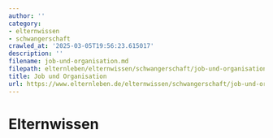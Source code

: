```yaml
---
author: ''
category:
- elternwissen
- schwangerschaft
crawled_at: '2025-03-05T19:56:23.615017'
description: ''
filename: job-und-organisation.md
filepath: elternleben/elternwissen/schwangerschaft/job-und-organisation.md
title: Job und Organisation
url: https://www.elternleben.de/elternwissen/schwangerschaft/job-und-organisation/
---
```


#  Elternwissen

